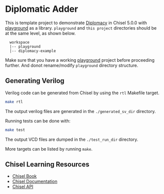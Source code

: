 # Diplomatic Adder

This is template project to demonstrate [Diplomacy](https://github.com/chipsalliance/rocket-chip/blob/master/docs/src/diplomacy/adder_tutorial.md) in Chisel 5.0.0 with [playground](https://github.com/morphingmachines/playground.git) as a library. `playground` and `this project` directories should be at the same level, as shown below.
```
  workspace
  |-- playground
  |-- diplomacy-example
```
Make sure that you have a working [playground](https://github.com/morphingmachines/playground.git) project before proceeding further. And donot rename/modify `playground` directory structure.


## Generating Verilog

Verilog code can be generated from Chisel by using the `rtl` Makefile target.

```sh
make rtl
```

The output verilog files are generated in the `./generated_sv_dir` directory.

Running tests can be done with:

```sh
make test
```

The output VCD files are dumped in the `./test_run_dir` directory.

More targets can be listed by running `make`.

## Chisel Learning Resources

- [Chisel Book](https://github.com/schoeberl/chisel-book)
- [Chisel Documentation](https://www.chisel-lang.org/chisel3/)
- [Chisel API](https://www.chisel-lang.org/api/chisel/latest/)


